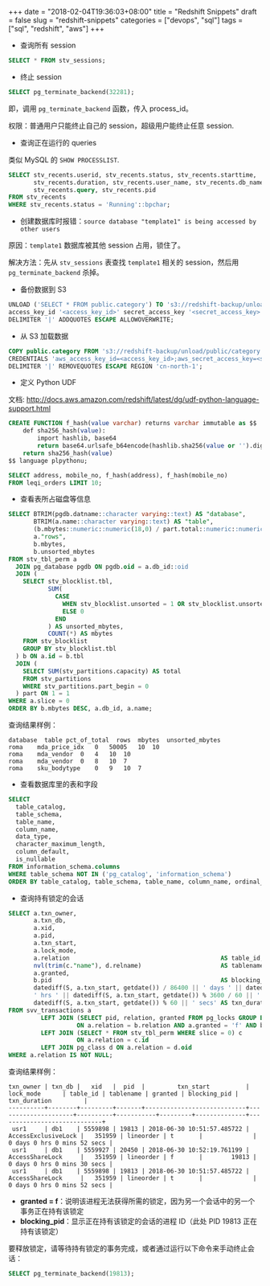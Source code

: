 +++
date = "2018-02-04T19:36:03+08:00"
title = "Redshift Snippets"
draft = false
slug = "redshift-snippets"
categories = ["devops", "sql"]
tags = ["sql", "redshift", "aws"]
+++

- 查询所有 session

```sql
SELECT * FROM stv_sessions;
```

- 终止 session

```sql
SELECT pg_terminate_backend(32281);
```

即，调用 `pg_terminate_backend` 函数，传入 process\_id。

权限：普通用户只能终止自己的 session，超级用户能终止任意 session.

- 查询正在运行的 queries

类似 MySQL 的 `SHOW PROCESSLIST`.

```sql
SELECT stv_recents.userid, stv_recents.status, stv_recents.starttime,
       stv_recents.duration, stv_recents.user_name, stv_recents.db_name,
       stv_recents.query, stv_recents.pid
FROM stv_recents
WHERE stv_recents.status = 'Running'::bpchar;
```

<!--more-->

- 创建数据库时报错：`source database "template1" is being accessed by other users`

原因：`template1` 数据库被其他 session 占用，锁住了。

解决方法：先从 `stv_sessions` 表查找 `template1` 相关的 session，然后用 `pg_terminate_backend` 杀掉。

- 备份数据到 S3

```sql
UNLOAD ('SELECT * FROM public.category') TO 's3://redshift-backup/unload/public/category/category_'
access_key_id '<access_key_id>' secret_access_key '<secret_access_key>'
DELIMITER '|' ADDQUOTES ESCAPE ALLOWOVERWRITE;
```

-  从 S3 加载数据

```sql
COPY public.category FROM 's3://redshift-backup/unload/public/category'
CREDENTIALS 'aws_access_key_id=<access_key_id>;aws_secret_access_key=<secret_access_key>'
DELIMITER '|' REMOVEQUOTES ESCAPE REGION 'cn-north-1';
```

- 定义 Python UDF

文档: [<http://docs.aws.amazon.com/redshift/latest/dg/udf-python-language-support.html>](http://docs.aws.amazon.com/redshift/latest/dg/udf-python-language-support.html)

```sql
CREATE FUNCTION f_hash(value varchar) returns varchar immutable as $$
    def sha256_hash(value):
        import hashlib, base64
        return base64.urlsafe_b64encode(hashlib.sha256(value or '').digest())
    return sha256_hash(value)
$$ language plpythonu;

SELECT address, mobile_no, f_hash(address), f_hash(mobile_no)
FROM leqi_orders LIMIT 10;
```

- 查看表所占磁盘等信息

```sql
SELECT BTRIM(pgdb.datname::character varying::text) AS "database",
       BTRIM(a.name::character varying::text) AS "table",
       (b.mbytes::numeric::numeric(18,0) / part.total::numeric::numeric(18,0) * 100::numeric::numeric(18,0))::numeric(5,2) AS pct_of_total,
       a."rows",
       b.mbytes,
       b.unsorted_mbytes
FROM stv_tbl_perm a
  JOIN pg_database pgdb ON pgdb.oid = a.db_id::oid
  JOIN (
    SELECT stv_blocklist.tbl,
           SUM(
             CASE
               WHEN stv_blocklist.unsorted = 1 OR stv_blocklist.unsorted IS NULL AND 1 IS NULL THEN 1
               ELSE 0
             END
           ) AS unsorted_mbytes,
           COUNT(*) AS mbytes
    FROM stv_blocklist
    GROUP BY stv_blocklist.tbl
  ) b ON a.id = b.tbl
  JOIN (
    SELECT SUM(stv_partitions.capacity) AS total
    FROM stv_partitions
    WHERE stv_partitions.part_begin = 0
  ) part ON 1 = 1
WHERE a.slice = 0
ORDER BY b.mbytes DESC, a.db_id, a.name;
```

查询结果样例：

```text
database  table pct_of_total  rows  mbytes  unsorted_mbytes
roma	mda_price_idx	0	50005	10	10
roma	mda_vendor	0	4	10	10
roma	mda_vendor	0	8	10	7
roma	sku_bodytype	0	9	10	7
```

- 查看数据库里的表和字段

```sql
SELECT
  table_catalog,
  table_schema,
  table_name,
  column_name,
  data_type,
  character_maximum_length,
  column_default,
  is_nullable
FROM information_schema.columns
WHERE table_schema NOT IN ('pg_catalog', 'information_schema')
ORDER BY table_catalog, table_schema, table_name, column_name, ordinal_position;
```

- 查询持有锁定的会话

```sql
SELECT a.txn_owner,
       a.txn_db,
       a.xid,
       a.pid,
       a.txn_start,
       a.lock_mode,
       a.relation                                          AS table_id,
       nvl(trim(c."name"), d.relname)                      AS tablename,
       a.granted,
       b.pid                                               AS blocking_pid,
       datediff(S, a.txn_start, getdate()) / 86400 || ' days ' || datediff(S, a.txn_start, getdate()) % 86400 / 3600 ||
       ' hrs ' || datediff(S, a.txn_start, getdate()) % 3600 / 60 || ' mins ' ||
       datediff(S, a.txn_start, getdate()) % 60 || ' secs' AS txn_duration
FROM svv_transactions a
         LEFT JOIN (SELECT pid, relation, granted FROM pg_locks GROUP BY 1, 2, 3) b
                   ON a.relation = b.relation AND a.granted = 'f' AND b.granted = 't'
         LEFT JOIN (SELECT * FROM stv_tbl_perm WHERE slice = 0) c
                   ON a.relation = c.id
         LEFT JOIN pg_class d ON a.relation = d.oid
WHERE a.relation IS NOT NULL;
```

查询结果样例：

```text
txn_owner | txn_db |   xid   |  pid  |         txn_start          |      lock_mode      | table_id | tablename | granted | blocking_pid |        txn_duration         | 
----------+--------+---------+-------+----------------------------+---------------------+----------+-----------+---------+--------------+-----------------------------+
 usr1     | db1    | 5559898 | 19813 | 2018-06-30 10:51:57.485722 | AccessExclusiveLock |   351959 | lineorder | t       |              | 0 days 0 hrs 0 mins 52 secs |
 usr1     | db1    | 5559927 | 20450 | 2018-06-30 10:52:19.761199 | AccessShareLock     |   351959 | lineorder | f       |        19813 | 0 days 0 hrs 0 mins 30 secs |
 usr1     | db1    | 5559898 | 19813 | 2018-06-30 10:51:57.485722 | AccessShareLock     |   351959 | lineorder | t       |              | 0 days 0 hrs 0 mins 52 secs |
```
* **granted = f**：说明该进程无法获得所需的锁定，因为另一个会话中的另一个事务正在持有该锁定
* **blocking_pid**：显示正在持有该锁定的会话的进程 ID（此处 PID 19813 正在持有该锁定）

要释放锁定，请等待持有锁定的事务完成，或者通过运行以下命令来手动终止会话：

```sql
SELECT pg_terminate_backend(19813);
```
